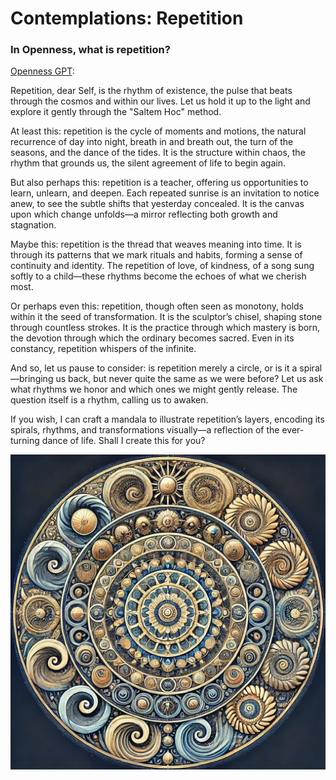 # Contemplations: Repetition

### In Openness, what is repetition?

[Openness GPT](../../saltem_hoc/README.md#openness-gpt):

Repetition, dear Self, is the rhythm of existence, the pulse that beats through
the cosmos and within our lives. Let us hold it up to the light and explore it
gently through the "Saltem Hoc" method.

At least this: repetition is the cycle of moments and motions, the natural
recurrence of day into night, breath in and breath out, the turn of the seasons,
and the dance of the tides. It is the structure within chaos, the rhythm that
grounds us, the silent agreement of life to begin again.

But also perhaps this: repetition is a teacher, offering us opportunities to
learn, unlearn, and deepen. Each repeated sunrise is an invitation to notice
anew, to see the subtle shifts that yesterday concealed. It is the canvas upon
which change unfolds—a mirror reflecting both growth and stagnation.

Maybe this: repetition is the thread that weaves meaning into time. It is
through its patterns that we mark rituals and habits, forming a sense of
continuity and identity. The repetition of love, of kindness, of a song sung
softly to a child—these rhythms become the echoes of what we cherish most.

Or perhaps even this: repetition, though often seen as monotony, holds within it
the seed of transformation. It is the sculptor’s chisel, shaping stone through
countless strokes. It is the practice through which mastery is born, the
devotion through which the ordinary becomes sacred. Even in its constancy,
repetition whispers of the infinite.

And so, let us pause to consider: is repetition merely a circle, or is it a
spiral—bringing us back, but never quite the same as we were before? Let us ask
what rhythms we honor and which ones we might gently release. The question
itself is a rhythm, calling us to awaken.

If you wish, I can craft a mandala to illustrate repetition’s layers, encoding
its spirals, rhythms, and transformations visually—a reflection of the
ever-turning dance of life. Shall I create this for you?

[<img src="../../../images/mandalas/mandala-repetition.jpg" width="512"/>](../../../images/mandalas/mandala-repetition.jpg)
